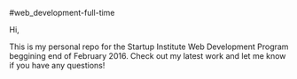 #web_development-full-time

Hi,

This is my personal repo for the Startup Institute Web Development Program beggining end of February 2016. Check out my latest work and let me know if you have any questions!
